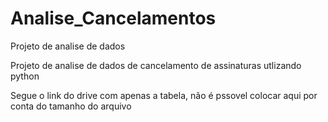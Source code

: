 # Analise_Cancelamentos
Projeto de analise de dados

Projeto de analise de dados de cancelamento de assinaturas utlizando python

Segue o link do drive com apenas a tabela, não é pssovel colocar aqui por conta do tamanho do arquivo 
